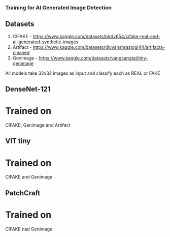 ###  Training for AI Generated Image Detection
##  Datasets
1. CIFAKE - https://www.kaggle.com/datasets/birdy654/cifake-real-and-ai-generated-synthetic-images
2. Artifact - https://www.kaggle.com/datasets/divyanshrastogi44/artifacts-cleaned
3. Genimage - https://www.kaggle.com/datasets/yangsangtai/tiny-genimage

All models take 32x32 images as input and classify each as REAL or FAKE

## DenseNet-121
# Trained on 
CIFAKE, Genimage and Artifact

##  VIT tiny
# Trained on
CIFAKE and Genimage

##  PatchCraft
# Trained on
CIFAKE nad Genimage
